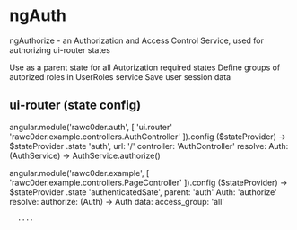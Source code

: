 ngAuth
======

ngAuthorize - an Authorization and Access Control Service, used for authorizing ui-router states

Use as a parent state for all Autorization required states
Define groups of autorized roles in UserRoles service
Save user session data 

ui-router (state config)
------------------------

angular.module('rawc0der.auth', [
  'ui.router'
  'rawc0der.example.controllers.AuthController'
]).config ($stateProvider) ->
  $stateProvider
    .state 'auth',
      url: '/'
      controller: 'AuthController'
      resolve: 
        Auth: (AuthService) ->
          AuthService.authorize()

angular.module('rawc0der.example', [
  'rawc0der.example.controllers.PageController'
]).config ($stateProvider) ->
  $stateProvider
    .state 'authenticatedSate',
      parent: 'auth'
      Auth: 'authorize'
      resolve: 
        authorize: (Auth) ->
          Auth
      data:
        access_group: 'all'

      ....